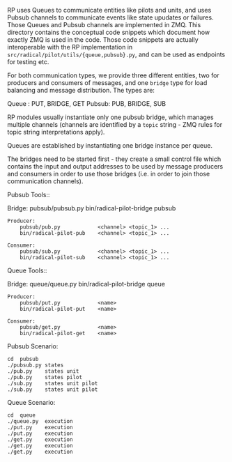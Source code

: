 
RP uses Queues to communicate entities like pilots and units, and uses Pubsub
channels to communicate events like state upudates or failures.  Those Queues
and Pubsub channels are implemented in ZMQ.  This directory contains the
conceptual code snippets which document how exactly ZMQ is used in the code.
Those code snippets are actually interoperable with the RP implementation in
`src/radical/pilot/utils/{queue,pubsub}.py`, and can be used as endpoints for
testing etc.

For both communication types, we provide three different entities, two for
producers and consumers of messages, and one `bridge` type for load balancing
and message distribution.  The types are:

  Queue : PUT, BRIDGE, GET
  Pubsub: PUB, BRIDGE, SUB

RP modules usually instantiate only one pubsub bridge, which manages multiple
channels (channels are identified by a `topic` string - ZMQ rules for topic
string interpretations apply).

Queues are established by instantiating one bridge instance per queue.

The bridges need to be started first - they create a small control file which
contains the input and output addresses to be used by message producers and
consumers in order to use those bridges (i.e. in order to join those
communication channels).


Pubsub Tools::

   Bridge:
        pubsub/pubsub.py         <channel>
        bin/radical-pilot-bridge <channel> pubsub

    Producer:
        pubsub/pub.py            <channel> <topic_1> ...
        bin/radical-pilot-pub    <channel> <topic_1> ...

    Consumer:
        pubsub/sub.py            <channel> <topic_1> ...
        bin/radical-pilot-sub    <channel> <topic_1> ...


Queue Tools::

   Bridge:
        queue/queue.py           <name>
        bin/radical-pilot-bridge <name> queue

    Producer:
        pubsub/put.py            <name>
        bin/radical-pilot-put    <name>

    Consumer:
        pubsub/get.py            <name>
        bin/radical-pilot-get    <name>

Pubsub Scenario:

    cd  pubsub
    ./pubsub.py states
    ./pub.py    states unit
    ./pub.py    states pilot
    ./sub.py    states unit pilot
    ./sub.py    states unit pilot


Queue Scenario:

    cd  queue
    ./queue.py  execution
    ./put.py    execution
    ./put.py    execution
    ./get.py    execution
    ./get.py    execution
    ./get.py    execution


